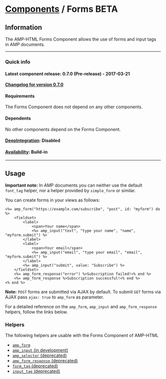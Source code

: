 
# [Components](https://github.com/jonhue/amphtml/tree/master/lib/amphtml/components/docs) / Forms BETA


## Information

The AMP-HTML Forms Component allows the use of forms and input tags in AMP documents.

---

### Quick info

#### Latest component release: 0.7.0 (Pre-release) - 2017-03-21

[**Changelog for version 0.7.0**](https://github.com/jonhue/amphtml/blob/master/CHANGELOG.md#070-pre-release---2017-03-21)

#### Requirements

The Forms Component does not depend on any other components.

#### Dependents

No other components depend on the Forms Component.

#### [DeepIntegration](https://github.com/jonhue/amphtml/tree/master/lib/amphtml/components/docs#deepintegration-components): Disabled

#### [Availability](https://github.com/jonhue/amphtml/tree/master/lib/amphtml/components/docs#availability-of-components): Build-in

---

## Usage

**Important note:** In AMP documents you can neither use the default `font_tag` helper, nor a helper provided by `simple_form` or similar.

You can create forms in your views as follows:

    <%= amp_form("https://example.com/subscribe", "post", id: "myform") do %>
        <fieldset>
            <label>
                <span>Your name</span>
                <%= amp_input("text", "type your name", "name", "myform.submit") %>
            </label>
            <label>
                <span>Your email</span>
                <%= amp_input("email", "type your email", "email", "myform.submit") %>
            </label>
            <%= amp_input("submit", value: "Subscribe") %>
        </fieldset>
        <%= amp_form_response("error") %>Subscription failed!<% end %>
        <%= amp_form_response %>Subscription successful!<% end %>
    <% end %>

**Note:** `POST` forms are submitted via AJAX by default. To submit `GET` forms via AJAX pass `ajax: true` to `amp_form` as parameter.

For a detailed reference on the `amp_form`, `amp_input` and `amp_form_response` helpers, follow the links below.


### Helpers

The following helpers are usable with the Forms Component of AMP-HTML

* [`amp_form`](https://github.com/jonhue/amphtml/blob/master/lib/amphtml/helpers/docs/amp_form.md)
* [`amp_input` (in development)](https://github.com/jonhue/amphtml/blob/master/lib/amphtml/helpers/docs/amp_input.md)
* [`amp_selector` (deprecated)](https://github.com/jonhue/amphtml/blob/master/lib/amphtml/helpers/docs/amp_selector.md)
* [`amp_form_response` (deprecated)](https://github.com/jonhue/amphtml/blob/master/lib/amphtml/helpers/docs/amp_form_response.md)
* [`form_tag` (deprecated)](https://github.com/jonhue/amphtml/blob/master/lib/amphtml/helpers/docs/form_tag.md)
* [`input_tag` (deprecated)](https://github.com/jonhue/amphtml/blob/master/lib/amphtml/helpers/docs/input_tag.md)
